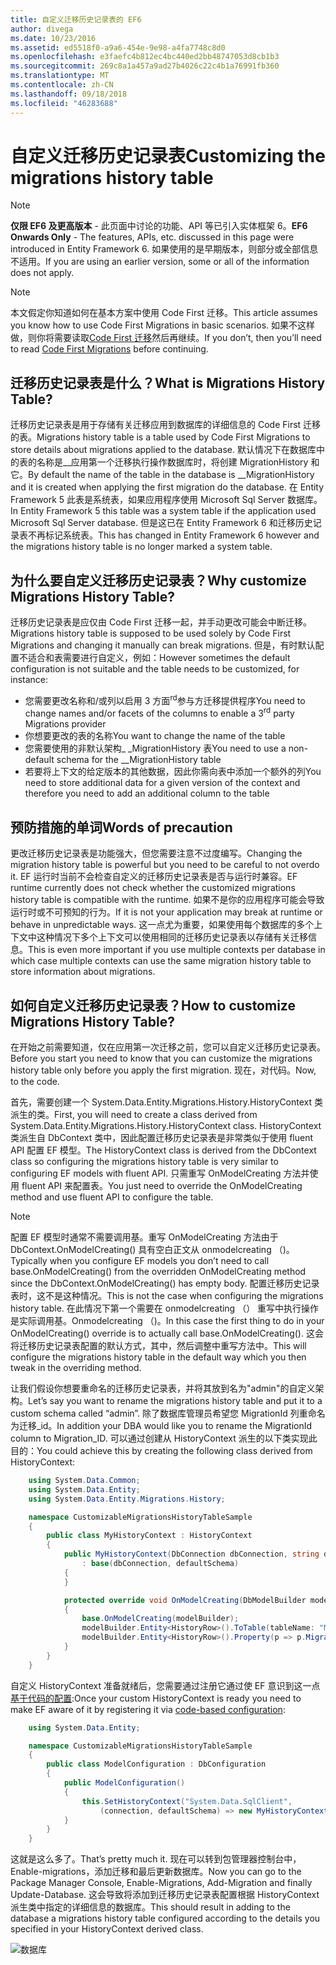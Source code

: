 ```yaml
---
title: 自定义迁移历史记录表的 EF6
author: divega
ms.date: 10/23/2016
ms.assetid: ed5518f0-a9a6-454e-9e98-a4fa7748c8d0
ms.openlocfilehash: e3faefc4b812ec4bc440ed2bb48747053d8cb1b3
ms.sourcegitcommit: 269c8a1a457a9ad27b4026c22c4b1a76991fb360
ms.translationtype: MT
ms.contentlocale: zh-CN
ms.lasthandoff: 09/18/2018
ms.locfileid: "46283688"
---
```

# <a name="customizing-the-migrations-history-table"></a><span data-ttu-id="5f3a2-102">自定义迁移历史记录表</span><span class="sxs-lookup"><span data-stu-id="5f3a2-102">Customizing the migrations history table</span></span>
> [!NOTE]
> <span data-ttu-id="5f3a2-103">**仅限 EF6 及更高版本** - 此页面中讨论的功能、API 等已引入实体框架 6。</span><span class="sxs-lookup"><span data-stu-id="5f3a2-103">**EF6 Onwards Only** - The features, APIs, etc. discussed in this page were introduced in Entity Framework 6.</span></span> <span data-ttu-id="5f3a2-104">如果使用的是早期版本，则部分或全部信息不适用。</span><span class="sxs-lookup"><span data-stu-id="5f3a2-104">If you are using an earlier version, some or all of the information does not apply.</span></span>

> [!NOTE]
> <span data-ttu-id="5f3a2-105">本文假定你知道如何在基本方案中使用 Code First 迁移。</span><span class="sxs-lookup"><span data-stu-id="5f3a2-105">This article assumes you know how to use Code First Migrations in basic scenarios.</span></span> <span data-ttu-id="5f3a2-106">如果不这样做，则你将需要读取[Code First 迁移](~/ef6/modeling/code-first/migrations/index.md)然后再继续。</span><span class="sxs-lookup"><span data-stu-id="5f3a2-106">If you don’t, then you’ll need to read [Code First Migrations](~/ef6/modeling/code-first/migrations/index.md) before continuing.</span></span>

## <a name="what-is-migrations-history-table"></a><span data-ttu-id="5f3a2-107">迁移历史记录表是什么？</span><span class="sxs-lookup"><span data-stu-id="5f3a2-107">What is Migrations History Table?</span></span>

<span data-ttu-id="5f3a2-108">迁移历史记录表是用于存储有关迁移应用到数据库的详细信息的 Code First 迁移的表。</span><span class="sxs-lookup"><span data-stu-id="5f3a2-108">Migrations history table is a table used by Code First Migrations to store details about migrations applied to the database.</span></span> <span data-ttu-id="5f3a2-109">默认情况下在数据库中的表的名称是\_\_应用第一个迁移执行操作数据库时，将创建 MigrationHistory 和它。</span><span class="sxs-lookup"><span data-stu-id="5f3a2-109">By default the name of the table in the database is \_\_MigrationHistory and it is created when applying the first migration do the database.</span></span> <span data-ttu-id="5f3a2-110">在 Entity Framework 5 此表是系统表，如果应用程序使用 Microsoft Sql Server 数据库。</span><span class="sxs-lookup"><span data-stu-id="5f3a2-110">In Entity Framework 5 this table was a system table if the application used Microsoft Sql Server database.</span></span> <span data-ttu-id="5f3a2-111">但是这已在 Entity Framework 6 和迁移历史记录表不再标记系统表。</span><span class="sxs-lookup"><span data-stu-id="5f3a2-111">This has changed in Entity Framework 6 however and the migrations history table is no longer marked a system table.</span></span>

## <a name="why-customize-migrations-history-table"></a><span data-ttu-id="5f3a2-112">为什么要自定义迁移历史记录表？</span><span class="sxs-lookup"><span data-stu-id="5f3a2-112">Why customize Migrations History Table?</span></span>

<span data-ttu-id="5f3a2-113">迁移历史记录表是应仅由 Code First 迁移一起，并手动更改可能会中断迁移。</span><span class="sxs-lookup"><span data-stu-id="5f3a2-113">Migrations history table is supposed to be used solely by Code First Migrations and changing it manually can break migrations.</span></span> <span data-ttu-id="5f3a2-114">但是，有时默认配置不适合和表需要进行自定义，例如：</span><span class="sxs-lookup"><span data-stu-id="5f3a2-114">However sometimes the default configuration is not suitable and the table needs to be customized, for instance:</span></span>

-   <span data-ttu-id="5f3a2-115">您需要更改名称和/或列以启用 3 方面<sup>rd</sup>参与方迁移提供程序</span><span class="sxs-lookup"><span data-stu-id="5f3a2-115">You need to change names and/or facets of the columns to enable a 3<sup>rd</sup> party Migrations provider</span></span>
-   <span data-ttu-id="5f3a2-116">你想要更改的表的名称</span><span class="sxs-lookup"><span data-stu-id="5f3a2-116">You want to change the name of the table</span></span>
-   <span data-ttu-id="5f3a2-117">您需要使用的非默认架构\_ \_MigrationHistory 表</span><span class="sxs-lookup"><span data-stu-id="5f3a2-117">You need to use a non-default schema for the \_\_MigrationHistory table</span></span>
-   <span data-ttu-id="5f3a2-118">若要将上下文的给定版本的其他数据，因此你需向表中添加一个额外的列</span><span class="sxs-lookup"><span data-stu-id="5f3a2-118">You need to store additional data for a given version of the context and therefore you need to add an additional column to the table</span></span>

## <a name="words-of-precaution"></a><span data-ttu-id="5f3a2-119">预防措施的单词</span><span class="sxs-lookup"><span data-stu-id="5f3a2-119">Words of precaution</span></span>

<span data-ttu-id="5f3a2-120">更改迁移历史记录表是功能强大，但您需要注意不过度编写。</span><span class="sxs-lookup"><span data-stu-id="5f3a2-120">Changing the migration history table is powerful but you need to be careful to not overdo it.</span></span> <span data-ttu-id="5f3a2-121">EF 运行时当前不会检查自定义的迁移历史记录表是否与运行时兼容。</span><span class="sxs-lookup"><span data-stu-id="5f3a2-121">EF runtime currently does not check whether the customized migrations history table is compatible with the runtime.</span></span> <span data-ttu-id="5f3a2-122">如果不是你的应用程序可能会导致运行时或不可预知的行为。</span><span class="sxs-lookup"><span data-stu-id="5f3a2-122">If it is not your application may break at runtime or behave in unpredictable ways.</span></span> <span data-ttu-id="5f3a2-123">这一点尤为重要，如果使用每个数据库的多个上下文中这种情况下多个上下文可以使用相同的迁移历史记录表以存储有关迁移信息。</span><span class="sxs-lookup"><span data-stu-id="5f3a2-123">This is even more important if you use multiple contexts per database in which case multiple contexts can use the same migration history table to store information about migrations.</span></span>

## <a name="how-to-customize-migrations-history-table"></a><span data-ttu-id="5f3a2-124">如何自定义迁移历史记录表？</span><span class="sxs-lookup"><span data-stu-id="5f3a2-124">How to customize Migrations History Table?</span></span>

<span data-ttu-id="5f3a2-125">在开始之前需要知道，仅在应用第一次迁移之前，您可以自定义迁移历史记录表。</span><span class="sxs-lookup"><span data-stu-id="5f3a2-125">Before you start you need to know that you can customize the migrations history table only before you apply the first migration.</span></span> <span data-ttu-id="5f3a2-126">现在，对代码。</span><span class="sxs-lookup"><span data-stu-id="5f3a2-126">Now, to the code.</span></span>

<span data-ttu-id="5f3a2-127">首先，需要创建一个 System.Data.Entity.Migrations.History.HistoryContext 类派生的类。</span><span class="sxs-lookup"><span data-stu-id="5f3a2-127">First, you will need to create a class derived from System.Data.Entity.Migrations.History.HistoryContext class.</span></span> <span data-ttu-id="5f3a2-128">HistoryContext 类派生自 DbContext 类中，因此配置迁移历史记录表是非常类似于使用 fluent API 配置 EF 模型。</span><span class="sxs-lookup"><span data-stu-id="5f3a2-128">The HistoryContext class is derived from the DbContext class so configuring the migrations history table is very similar to configuring EF models with fluent API.</span></span> <span data-ttu-id="5f3a2-129">只需重写 OnModelCreating 方法并使用 fluent API 来配置表。</span><span class="sxs-lookup"><span data-stu-id="5f3a2-129">You just need to override the OnModelCreating method and use fluent API to configure the table.</span></span>

>[!NOTE]
> <span data-ttu-id="5f3a2-130">配置 EF 模型时通常不需要调用基。重写 OnModelCreating 方法由于 DbContext.OnModelCreating() 具有空白正文从 onmodelcreating （)。</span><span class="sxs-lookup"><span data-stu-id="5f3a2-130">Typically when you configure EF models you don’t need to call base.OnModelCreating() from the overridden OnModelCreating method since the DbContext.OnModelCreating() has empty body.</span></span> <span data-ttu-id="5f3a2-131">配置迁移历史记录表时，这不是这种情况。</span><span class="sxs-lookup"><span data-stu-id="5f3a2-131">This is not the case when configuring the migrations history table.</span></span> <span data-ttu-id="5f3a2-132">在此情况下第一个需要在 onmodelcreating （） 重写中执行操作是实际调用基。Onmodelcreating （)。</span><span class="sxs-lookup"><span data-stu-id="5f3a2-132">In this case the first thing to do in your OnModelCreating() override is to actually call base.OnModelCreating().</span></span> <span data-ttu-id="5f3a2-133">这会将迁移历史记录表配置的默认方式，其中，然后调整中重写方法中。</span><span class="sxs-lookup"><span data-stu-id="5f3a2-133">This will configure the migrations history table in the default way which you then tweak in the overriding method.</span></span>

<span data-ttu-id="5f3a2-134">让我们假设你想要重命名的迁移历史记录表，并将其放到名为"admin"的自定义架构。</span><span class="sxs-lookup"><span data-stu-id="5f3a2-134">Let’s say you want to rename the migrations history table and put it to a custom schema called “admin”.</span></span> <span data-ttu-id="5f3a2-135">除了数据库管理员希望您 MigrationId 列重命名为迁移\_id。</span><span class="sxs-lookup"><span data-stu-id="5f3a2-135">In addition your DBA would like you to rename the MigrationId column to Migration\_ID.</span></span>  <span data-ttu-id="5f3a2-136">可以通过创建从 HistoryContext 派生的以下类实现此目的：</span><span class="sxs-lookup"><span data-stu-id="5f3a2-136">You could achieve this by creating the following class derived from HistoryContext:</span></span>

``` csharp
    using System.Data.Common;
    using System.Data.Entity;
    using System.Data.Entity.Migrations.History;

    namespace CustomizableMigrationsHistoryTableSample
    {
        public class MyHistoryContext : HistoryContext
        {
            public MyHistoryContext(DbConnection dbConnection, string defaultSchema)
                : base(dbConnection, defaultSchema)
            {
            }

            protected override void OnModelCreating(DbModelBuilder modelBuilder)
            {
                base.OnModelCreating(modelBuilder);
                modelBuilder.Entity<HistoryRow>().ToTable(tableName: "MigrationHistory", schemaName: "admin");
                modelBuilder.Entity<HistoryRow>().Property(p => p.MigrationId).HasColumnName("Migration_ID");
            }
        }
    }
```

<span data-ttu-id="5f3a2-137">自定义 HistoryContext 准备就绪后，您需要通过注册它通过使 EF 意识到这一点[基于代码的配置](https://msdn.com/data/jj680699):</span><span class="sxs-lookup"><span data-stu-id="5f3a2-137">Once your custom HistoryContext is ready you need to make EF aware of it by registering it via [code-based configuration](https://msdn.com/data/jj680699):</span></span>

``` csharp
    using System.Data.Entity;

    namespace CustomizableMigrationsHistoryTableSample
    {
        public class ModelConfiguration : DbConfiguration
        {
            public ModelConfiguration()
            {
                this.SetHistoryContext("System.Data.SqlClient",
                    (connection, defaultSchema) => new MyHistoryContext(connection, defaultSchema));
            }
        }
    }
```

<span data-ttu-id="5f3a2-138">这就是这么多了。</span><span class="sxs-lookup"><span data-stu-id="5f3a2-138">That’s pretty much it.</span></span> <span data-ttu-id="5f3a2-139">现在可以转到包管理器控制台中，Enable-migrations，添加迁移和最后更新数据库。</span><span class="sxs-lookup"><span data-stu-id="5f3a2-139">Now you can go to the Package Manager Console, Enable-Migrations, Add-Migration and finally Update-Database.</span></span> <span data-ttu-id="5f3a2-140">这会导致将添加到迁移历史记录表配置根据 HistoryContext 派生类中指定的详细信息的数据库。</span><span class="sxs-lookup"><span data-stu-id="5f3a2-140">This should result in adding to the database a migrations history table configured according to the details you specified in your HistoryContext derived class.</span></span>

![数据库](~/ef6/media/database.png)
